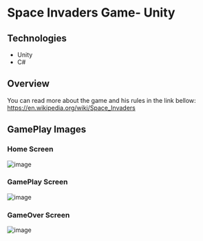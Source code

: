 # Space Invaders Game- Unity

## Technologies
* Unity
* C#

## Overview
You can read more about the game and his rules in the link bellow: https://en.wikipedia.org/wiki/Space_Invaders

## GamePlay Images

### Home Screen
![image](https://github.com/user-attachments/assets/847ec449-9c1d-4dfc-b29a-86f1c35f8481)

### GamePlay Screen
![image](https://github.com/user-attachments/assets/10ea14df-d9cb-44ff-b283-634b8d25d3eb)


### GameOver Screen
![image](https://github.com/user-attachments/assets/80319f14-2364-44c3-bd7c-5e8f82b5b7a0)

